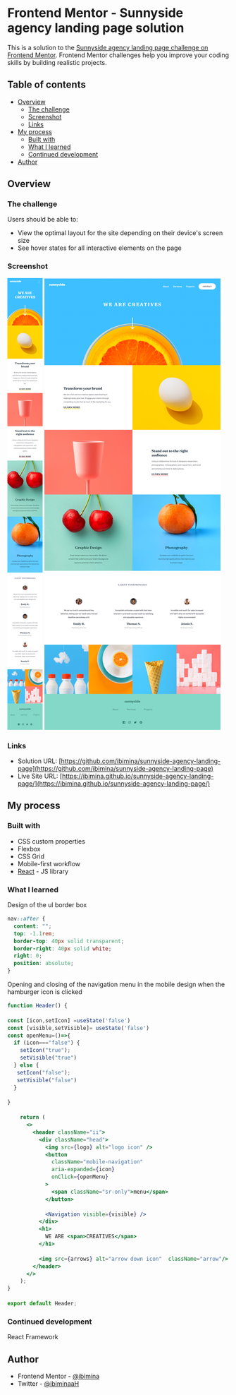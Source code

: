 # Frontend Mentor - Sunnyside agency landing page solution

This is a solution to the [Sunnyside agency landing page challenge on Frontend Mentor](https://www.frontendmentor.io/challenges/sunnyside-agency-landing-page-7yVs3B6ef). Frontend Mentor challenges help you improve your coding skills by building realistic projects.

## Table of contents

- [Overview](#overview)
  - [The challenge](#the-challenge)
  - [Screenshot](#screenshot)
  - [Links](#links)
- [My process](#my-process)
  - [Built with](#built-with)
  - [What I learned](#what-i-learned)
  - [Continued development](#continued-development)
- [Author](#author)


## Overview

### The challenge

Users should be able to:

- View the optimal layout for the site depending on their device's screen size
- See hover states for all interactive elements on the page

### Screenshot

![mobile](Capture085.png)
![Desktop](Capture086.png)


### Links

- Solution URL: [https://github.com/ibimina/sunnyside-agency-landing-page](https://github.com/ibimina/sunnyside-agency-landing-page)
- Live Site URL: [https://ibimina.github.io/sunnyside-agency-landing-page/](https://ibimina.github.io/sunnyside-agency-landing-page/)

## My process

### Built with


- CSS custom properties
- Flexbox
- CSS Grid
- Mobile-first workflow
- [React](https://reactjs.org/) - JS library


### What I learned

Design of the ul border box
```css
nav::after {
  content: "";
  top: -1.1rem;
  border-top: 40px solid transparent;
  border-right: 40px solid white;
  right: 0;
  position: absolute;
}
```

Opening and closing of the navigation menu in the mobile design when the hamburger icon is clicked
```jsx
function Header() {

const [icon,setIcon] =useState('false')
const [visible,setVisible]= useState('false')
const openMenu=()=>{
  if (icon==="false") {
    setIcon("true");
    setVisible("true")
  } else {
   setIcon("false");
   setVisible("false")
  }

}
    
    return (
      <>
        <header className="ii">
          <div className="head">
            <img src={logo} alt="logo icon" />
            <button
              className="mobile-navigation"
              aria-expanded={icon}
              onClick={openMenu}
            >
              <span className="sr-only">menu</span>
            </button>

            <Navigation visible={visible} />
          </div>
          <h1>
            WE ARE <span>CREATIVES</span>
          </h1>
       
          <img src={arrows} alt="arrow down icon"  className="arrow"/>
        </header>
      </>
    );
}

export default Header;

```



### Continued development

React Framework



## Author
- Frontend Mentor - [@ibimina](https://www.frontendmentor.io/profile/ibimina)
- Twitter - [@ibiminaaH](https://www.twitter.com/ibiminaaH)


